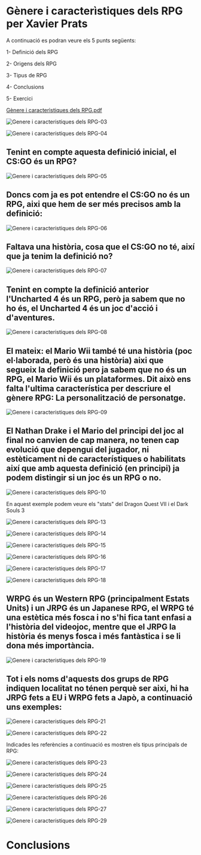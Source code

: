 # Gènere i caracterìstiques dels RPG per Xavier Prats

A continuació es podran veure els 5 punts següents:

1- Definició dels RPG

2- Origens dels RPG

3- Tipus de RPG

4- Conclusions

5- Exercici


[Gènere i caracterìstiques dels RPG.pdf](https://github.com/Xarderos/Xarderos-github.com-XaviPrats-RPG-Genre-and-features/files/10796653/Genere.i.caracteristiques.dels.RPG.pdf)


![Genere i caracteristiques dels RPG-03](https://user-images.githubusercontent.com/99949891/220437216-9e11e1b3-cfc2-4209-9879-ddee5b6eb8cd.png)

![Genere i caracteristiques dels RPG-04](https://user-images.githubusercontent.com/99949891/220437714-eed12019-f298-4d16-9dec-5bcfde1d38ba.png)

## Tenint en compte aquesta definició inicial, el CS:GO és un RPG?

![Genere i caracteristiques dels RPG-05](https://user-images.githubusercontent.com/99949891/220437786-6072a5ca-fa54-468f-b32f-efe946fcb2d6.png)

## Doncs com ja es pot entendre el CS:GO no és un RPG, aixi que hem de ser més precisos amb la definició:

![Genere i caracteristiques dels RPG-06](https://user-images.githubusercontent.com/99949891/220438041-969abdcd-1648-4d61-93a7-ee370caaca1d.png)

## Faltava una història, cosa que el CS:GO no té, així que ja tenim la definició no?

![Genere i caracteristiques dels RPG-07](https://user-images.githubusercontent.com/99949891/220438365-5bba8fd3-3cc5-4800-a0b1-75d399b80d8e.png)

## Tenint en compte la definició anterior l'Uncharted 4 és un RPG, però ja sabem que no ho és, el Uncharted 4 és un joc d'acció i d'aventures.

![Genere i caracteristiques dels RPG-08](https://user-images.githubusercontent.com/99949891/220438999-05563688-d86e-4074-a6a1-5512162f380e.png)

## El mateix: el Mario Wii també té una història (poc el·laborada, però és una història) aixi que segueix la definició pero ja sabem que no és un RPG, el Mario Wii és un plataformes. Dit això ens falta l'ultima característica per descriure el gènere RPG: La personalització de personatge.

![Genere i caracteristiques dels RPG-09](https://user-images.githubusercontent.com/99949891/220439644-89546513-33e9-4c9e-a444-acb0e013cb2a.png)

## El Nathan Drake i el Mario del principi del joc al final no canvien de cap manera, no tenen cap evolució que depengui del jugador, ni estèticament ni de característiques o habilitats així que amb aquesta definició (en principi) ja podem distingir si un joc és un RPG o no.

![Genere i caracteristiques dels RPG-10](https://user-images.githubusercontent.com/99949891/220440809-634da7d8-de23-42ab-ae9f-d471970baa16.png)

En aquest exemple podem veure els "stats" del Dragon Quest VII i el Dark Souls 3

![Genere i caracteristiques dels RPG-13](https://user-images.githubusercontent.com/99949891/220441128-f23879a3-bd99-4abb-a4bb-29cb252871a6.png)

![Genere i caracteristiques dels RPG-14](https://user-images.githubusercontent.com/99949891/220441515-afaea0d6-7d7f-4d77-b064-23656ee6075a.png)

![Genere i caracteristiques dels RPG-15](https://user-images.githubusercontent.com/99949891/220441407-30894294-1908-4a7b-a81e-59b0c74ead6a.png)

![Genere i caracteristiques dels RPG-16](https://user-images.githubusercontent.com/99949891/220441411-b0311c19-42c4-4196-90f9-91361e90c106.png)

![Genere i caracteristiques dels RPG-17](https://user-images.githubusercontent.com/99949891/220441615-538e4831-0ebe-4064-8fe1-b56f1da8eaaf.png)

![Genere i caracteristiques dels RPG-18](https://user-images.githubusercontent.com/99949891/220441662-6335412b-cf1c-4688-b241-0bbc3aad6e94.png)

## WRPG és un Western RPG (principalment Estats Units) i un JRPG és un Japanese RPG, el WRPG té una estètica més fosca i no s'hi fica tant enfasi a l'història del videojoc, mentre que el JRPG la història és menys fosca i més fantàstica i se li dona més importància.

![Genere i caracteristiques dels RPG-19](https://user-images.githubusercontent.com/99949891/220442056-a65743d6-cd8c-4506-8a4f-24ccdc78e3aa.png)

## Tot i els noms d'aquests dos grups de RPG indiquen localitat no ténen perquè ser aixi, hi ha JRPG fets a EU i WRPG fets a Japò, a continuació uns exemples:

![Genere i caracteristiques dels RPG-21](https://user-images.githubusercontent.com/99949891/220443228-7560dca8-0477-47e6-97ab-97fd088855bd.png)

![Genere i caracteristiques dels RPG-22](https://user-images.githubusercontent.com/99949891/220443243-ae02e6ae-38d2-452d-bf04-1b140c593588.png)

Indicades les referències a continuació es mostren els tipus principals de RPG:

![Genere i caracteristiques dels RPG-23](https://user-images.githubusercontent.com/99949891/220443471-3b8bcc8f-d0ef-4ac4-9dbd-4ade8f58497a.png)

![Genere i caracteristiques dels RPG-24](https://user-images.githubusercontent.com/99949891/220443473-20d78a46-4b80-4a75-9562-4de240c643bd.png)

![Genere i caracteristiques dels RPG-25](https://user-images.githubusercontent.com/99949891/220443535-4bcb4b11-6b1e-4133-a290-55252f96e0f6.png)

![Genere i caracteristiques dels RPG-26](https://user-images.githubusercontent.com/99949891/220443540-3e8e43fa-654c-425a-b48e-512f4e6114cb.png)

![Genere i caracteristiques dels RPG-27](https://user-images.githubusercontent.com/99949891/220443542-3402c75c-b2fe-45ba-a34e-8aea9c9cf461.png)

![Genere i caracteristiques dels RPG-29](https://user-images.githubusercontent.com/99949891/220443547-9f979939-3408-4228-8b41-d2cf30b668d5.png)

# Conclusions





